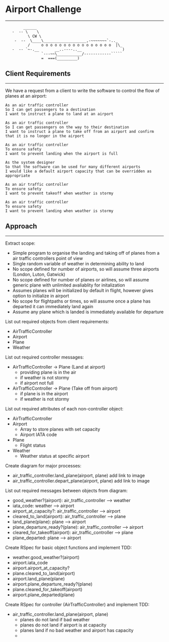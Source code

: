 # Airport Challenge
---------

```
        ______
   -  -- \    \
          \ CW \
    -  --  \____\___________________,-~~~~~~~`-.._
          /     o o o o o o o o o o o o o o o o  |\_
   -  -- `~-.__       __..----..__                  )
                `---~~\___________/------------`````
                =  ===(_________)

```

## Client Requirements
---------

We have a request from a client to write the software to control the flow of planes at an airport:

```
As an air traffic controller
So I can get passengers to a destination
I want to instruct a plane to land at an airport
```
```
As an air traffic controller
So I can get passengers on the way to their destination
I want to instruct a plane to take off from an airport and confirm that it is no longer in the airport
```
```
As an air traffic controller
To ensure safety
I want to prevent landing when the airport is full
```
```
As the system designer
So that the software can be used for many different airports
I would like a default airport capacity that can be overridden as appropriate
```
```
As an air traffic controller
To ensure safety
I want to prevent takeoff when weather is stormy
```
```
As an air traffic controller
To ensure safety
I want to prevent landing when weather is stormy
```

## Approach
---------

Extract scope:
* Simple program to organise the landing and taking off of planes from a air traffic controllers point of view
* Single random variable of weather in determining ability to land
* No scope defined for number of airports, so will assume three airports (London, Luton, Gatwick)
* No scope defined for number of planes or airlines, so will assume generic plane with unlimited avaliablity for initalization
* Assumes planes will be initialized by default in flight, however gives option to initialize in airport
* No scope for flightpaths or times, so will assume once a plane has departed it can immediately land again
* Assume any plane which is landed is immediately available for departure


List out required objects from client requirements:
* AirTrafficController
* Airport
* Plane
* Weather


List out required controller messages:
* AirTrafficController -> Plane (Land at airport)
  - providing plane is in the air
  - if weather is not stormy
  - if airport not full
* AirTrafficController -> Plane (Take off from airport)
  - if plane is in the airport
  - if weather is not stormy


List out required attributes of each non-controller object:
* AirTrafficController
* Airport
  - Array to store planes with set capacity
  - Airport IATA code
* Plane
  - Flight status
* Weather
  - Weather status at specific airport


Create diagram for major processes:
* air_traffic_controller.land_plane(airport, plane) add link to image
* air_traffic_controller.depart_plane(airport, plane) add link to image


List out required messages between objects from diagram:
* good_weather?(airport): air_traffic_controller --> weather
* iata_code: weather --> airport
* airport_at_capacity?: air_traffic_controller --> airport
* cleared_to_land(airport): air_traffic_controller --> plane
* land_plane(plane): plane --> airport
* plane_departure_ready?(plane): air_traffic_controller --> airport
* cleared_for_takeoff(airport): air_traffic_controller --> plane
* plane_departed: plane --> airport


Create RSpec for basic object functions and implement TDD:
* weather.good_weather?(airport)
* airport.iata_code
* airport.airport_at_capacity?
* plane.cleared_to_land(airport)
* airport.land_plane(plane)
* airport.plane_departure_ready?(plane)
* plane.cleared_for_takeoff(airport)
* airport.plane_departed(plane)

Create RSpec for controller (AirTrafficController) and implement TDD:
* air_traffic_controller.land_plane(airport, plane)
  - planes do not land if bad weather
  - planes do not land if airport is at capacity
  - planes land if no bad weather and airport has capacity
  - 
